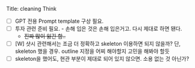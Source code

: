 Title: cleaning
Think
- [ ] GPT 전용 Prompt template 구상 필요.
- [ ] 투자 관련 준비 필요. - 손해 입은 것은 손해 입은거고. 다시 제대로 하면 됀다.
    - ~~진짜 많이 잃긴 함..~~
- [ ] [W] 샷시 관련해서는 조금 더 정확하고 skeleton 이용하면 되지 않을까?
    단, skeleton 했을 경우. outline 지정을 어찌 해야할지 고민을 해봐야 할듯
- [ ] skeleton을 했어도, 현관 부분이 제대로 되어 있지 않으면. 소용 없는 것 아닌가?